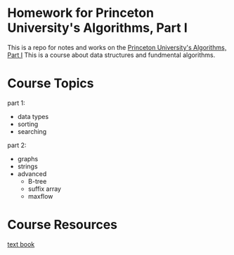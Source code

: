 # Homework for Princeton University's Algorithms, Part I
This is a repo for notes and works on the [Princeton University's Algorithms, Part I](https://www.coursera.org/learn/algorithms-part1)
This is a course about data structures and fundmental algorithms.

# Course Topics
part 1:
- data types
- sorting
- searching

part 2:
- graphs
- strings
- advanced
    - B-tree
    - suffix array
    - maxflow

# Course Resources
[text book](https://algs4.cs.princeton.edu/home/)
